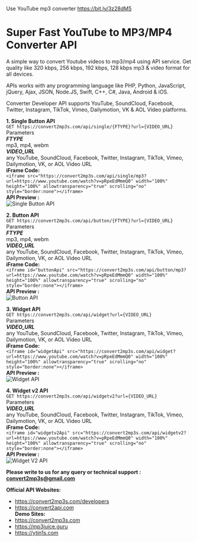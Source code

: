 Use YouTube mp3 converter https://bit.ly/3z28dM5

# Super Fast YouTube to MP3/MP4 Converter API

A simple way to convert Youtube videos to mp3/mp4 using API service. Get quality like 320 kbps, 256 kbps, 192 kbps, 128 kbps mp3 & video format for all devices.  

APIs works with any programming language like PHP, Python, JavaScript, jQuery, Ajax, JSON, Node.JS, Swift, C++, C#, Java, Android & iOS. 

Converter Developer API supports YouTube, SoundCloud, Facebook, Twitter, Instagram, TikTok, Vimeo, Dailymotion, VK & AOL Video platforms.   

**1. Single Button API**  
`GET https://convert2mp3s.com/api/single/{FTYPE}?url={VIDEO_URL}`  
Parameters  
***FTYPE***  
mp3, mp4, webm  
***VIDEO_URL***  
any YouTube, SoundCloud, Facebook, Twitter, Instagram, TikTok, Vimeo, Dailymotion, VK, or AOL Video URL  
**iFrame Code:**  
`<iframe src="https://convert2mp3s.com/api/single/mp3?url=https://www.youtube.com/watch?v=pRpeEdMmmQ0"
width="100%" height="100%" allowtransparency="true" scrolling="no" style="border:none"></iframe>`  
**API Preview :**  
![Single Button API](https://i.imgur.com/2wSO0ol.jpeg)  

**2. Button API**  
`GET https://convert2mp3s.com/api/button/{FTYPE}?url={VIDEO_URL}`  
Parameters  
***FTYPE***  
mp3, mp4, webm  
***VIDEO_URL***  
any YouTube, SoundCloud, Facebook, Twitter, Instagram, TikTok, Vimeo, Dailymotion, VK, or AOL Video URL  
**iFrame Code:**  
`<iframe id="buttonApi" src="https://convert2mp3s.com/api/button/mp3?url=https://www.youtube.com/watch?v=pRpeEdMmmQ0"
width="100%" height="100%" allowtransparency="true" scrolling="no" style="border:none"></iframe>`  
**API Preview :**  
![Button API](https://i.imgur.com/qIW1Ofw.jpeg)  

**3. Widget API**  
`GET https://convert2mp3s.com/api/widget?url={VIDEO_URL}`  
Parameters  
***VIDEO_URL***  
any YouTube, SoundCloud, Facebook, Twitter, Instagram, TikTok, Vimeo, Dailymotion, VK, or AOL Video URL  
**iFrame Code:**  
`<iframe id="widgetApi" src="https://convert2mp3s.com/api/widget?url=https://www.youtube.com/watch?v=pRpeEdMmmQ0"
width="100%" height="100%" allowtransparency="true" scrolling="no" style="border:none"></iframe>`   
**API Preview :**  
![Widget API](https://i.imgur.com/fA7fw6J.jpeg)  

**4. Widget v2 API**  
`GET https://convert2mp3s.com/api/widgetv2?url={VIDEO_URL}`  
Parameters  
***VIDEO_URL***  
any YouTube, SoundCloud, Facebook, Twitter, Instagram, TikTok, Vimeo, Dailymotion, VK, or AOL Video URL  
**iFrame Code:**  
`<iframe id="widgetv2Api" src="https://convert2mp3s.com/api/widgetv2?url=https://www.youtube.com/watch?v=pRpeEdMmmQ0"
width="100%" height="100%" allowtransparency="true" scrolling="no" style="border:none"></iframe>`   
**API Preview :**  
![Widget V2 API](https://i.imgur.com/HITRy32.jpeg)  

**Please write to us for any query or technical support : convert2mp3s@gmail.com**  

**Official API Websites:**  
- https://convert2mp3s.com/developers
- https://convert2api.com  
**Demo Sites:**  
- https://convert2mp3s.com 
- https://mp3juice.guru
- https://ytin1s.com

